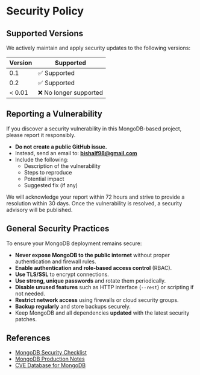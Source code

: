 # Security Policy

## Supported Versions

We actively maintain and apply security updates to the following versions:

| Version | Supported          |
| ------- | ------------------ |
| 0.1     | ✅ Supported       |
| 0.2     | ✅ Supported       |
| < 0.01   | ❌ No longer supported |

## Reporting a Vulnerability

If you discover a security vulnerability in this MongoDB-based project, please report it responsibly.

- **Do not create a public GitHub issue.**
- Instead, send an email to: **bishalf98@gmail.com**
- Include the following:
  - Description of the vulnerability
  - Steps to reproduce
  - Potential impact
  - Suggested fix (if any)

We will acknowledge your report within 72 hours and strive to provide a resolution within 30 days. Once the vulnerability is resolved, a security advisory will be published.

## General Security Practices

To ensure your MongoDB deployment remains secure:

- **Never expose MongoDB to the public internet** without proper authentication and firewall rules.
- **Enable authentication and role-based access control** (RBAC).
- **Use TLS/SSL** to encrypt connections.
- **Use strong, unique passwords** and rotate them periodically.
- **Disable unused features** such as HTTP interface (`--rest`) or scripting if not needed.
- **Restrict network access** using firewalls or cloud security groups.
- **Backup regularly** and store backups securely.
- Keep MongoDB and all dependencies **updated** with the latest security patches.

## References

- [MongoDB Security Checklist](https://www.mongodb.com/docs/manual/administration/security-checklist/)
- [MongoDB Production Notes](https://www.mongodb.com/docs/manual/administration/production-notes/)
- [CVE Database for MongoDB](https://www.cvedetails.com/vendor/13106/Mongodb.html)

